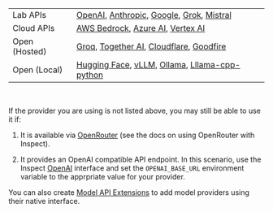 
|  |  |
|------------------------------------|------------------------------------|
| Lab APIs | [OpenAI](providers.qmd#openai), [Anthropic](providers.qmd#anthropic), [Google](providers.qmd#google), [Grok](providers.qmd#grok), [Mistral](providers.qmd#mistral) |
| Cloud APIs | [AWS Bedrock](providers.qmd#aws-bedrock), [Azure AI](providers.qmd#azure-ai), [Vertex AI](providers.qmd#vertex-ai) |
| Open (Hosted) | [Groq](providers.qmd#groq), [Together AI](providers.qmd#together-ai), [Cloudflare](providers.qmd#cloudflare), [Goodfire](providers.qmd#goodfire) |
| Open (Local) | [Hugging Face](providers.qmd#hugging-face), [vLLM](providers.qmd#vllm), [Ollama](providers.qmd#ollama), [Lllama-cpp-python](providers.qmd#llama-cpp-python) |

<br/>

If the provider you are using is not listed above, you may still be able to use it if:

1. It is available via [OpenRouter](providers.qmd#openrouter) (see the docs on using  OpenRouter with Inspect).

2. It provides an OpenAI compatible API endpoint. In this scenario, use the Inspect [OpenAI](providers.qmd#openai) interface and set the `OPENAI_BASE_URL` environment variable to the apprpriate value for your provider.

You can also create [Model API Extensions](extensions.qmd#model-apis) to add model providers using their native interface.


